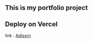 ## This is my portfolio project

## Deploy on Vercel
link : [Adisxrn](https://adisxrn.vercel.app/)

